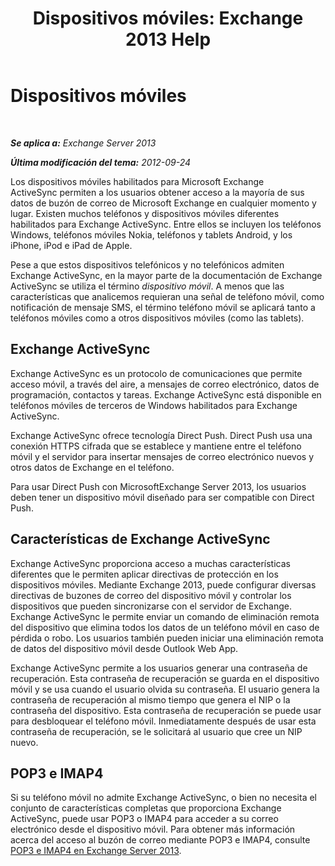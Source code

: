 ﻿---
title: 'Dispositivos móviles: Exchange 2013 Help'
TOCTitle: Dispositivos móviles
ms:assetid: 93a949e7-b3ef-43ea-ae0c-6698826fc8d2
ms:mtpsurl: https://technet.microsoft.com/es-es/library/Bb232129(v=EXCHG.150)
ms:contentKeyID: 49895787
ms.date: 04/23/2018
mtps_version: v=EXCHG.150
ms.translationtype: HT
---

# Dispositivos móviles

 

_**Se aplica a:** Exchange Server 2013_

_**Última modificación del tema:** 2012-09-24_

Los dispositivos móviles habilitados para Microsoft Exchange ActiveSync permiten a los usuarios obtener acceso a la mayoría de sus datos de buzón de correo de Microsoft Exchange en cualquier momento y lugar. Existen muchos teléfonos y dispositivos móviles diferentes habilitados para Exchange ActiveSync. Entre ellos se incluyen los teléfonos Windows, teléfonos móviles Nokia, teléfonos y tablets Android, y los iPhone, iPod e iPad de Apple.

Pese a que estos dispositivos telefónicos y no telefónicos admiten Exchange ActiveSync, en la mayor parte de la documentación de Exchange ActiveSync se utiliza el término *dispositivo móvil*. A menos que las características que analicemos requieran una señal de teléfono móvil, como notificación de mensaje SMS, el término teléfono móvil se aplicará tanto a teléfonos móviles como a otros dispositivos móviles (como las tablets).

## Exchange ActiveSync

Exchange ActiveSync es un protocolo de comunicaciones que permite acceso móvil, a través del aire, a mensajes de correo electrónico, datos de programación, contactos y tareas. Exchange ActiveSync está disponible en teléfonos móviles de terceros de Windows habilitados para Exchange ActiveSync.

Exchange ActiveSync ofrece tecnología Direct Push. Direct Push usa una conexión HTTPS cifrada que se establece y mantiene entre el teléfono móvil y el servidor para insertar mensajes de correo electrónico nuevos y otros datos de Exchange en el teléfono.

Para usar Direct Push con MicrosoftExchange Server 2013, los usuarios deben tener un dispositivo móvil diseñado para ser compatible con Direct Push.

## Características de Exchange ActiveSync

Exchange ActiveSync proporciona acceso a muchas características diferentes que le permiten aplicar directivas de protección en los dispositivos móviles. Mediante Exchange 2013, puede configurar diversas directivas de buzones de correo del dispositivo móvil y controlar los dispositivos que pueden sincronizarse con el servidor de Exchange. Exchange ActiveSync le permite enviar un comando de eliminación remota del dispositivo que elimina todos los datos de un teléfono móvil en caso de pérdida o robo. Los usuarios también pueden iniciar una eliminación remota de datos del dispositivo móvil desde Outlook Web App.

Exchange ActiveSync permite a los usuarios generar una contraseña de recuperación. Esta contraseña de recuperación se guarda en el dispositivo móvil y se usa cuando el usuario olvida su contraseña. El usuario genera la contraseña de recuperación al mismo tiempo que genera el NIP o la contraseña del dispositivo. Esta contraseña de recuperación se puede usar para desbloquear el teléfono móvil. Inmediatamente después de usar esta contraseña de recuperación, se le solicitará al usuario que cree un NIP nuevo.

## POP3 e IMAP4

Si su teléfono móvil no admite Exchange ActiveSync, o bien no necesita el conjunto de características completas que proporciona Exchange ActiveSync, puede usar POP3 o IMAP4 para acceder a su correo electrónico desde el dispositivo móvil. Para obtener más información acerca del acceso al buzón de correo mediante POP3 e IMAP4, consulte [POP3 e IMAP4 en Exchange Server 2013](pop3-and-imap4-in-exchange-server-2013-exchange-2013-help.md).

